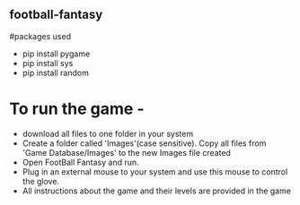 ## football-fantasy

#packages used
 - pip install pygame
 - pip install sys
 - pip install random
 
# To run the game -
- download all files to one folder in your system
- Create a folder called 'Images'(case sensitive). Copy all files from 'Game Database/Images' to the new Images file created
- Open FootBall Fantasy and run.
- Plug in an external mouse to your system and use this mouse to control the glove.
- All instructions about the game and their levels are provided in the game
